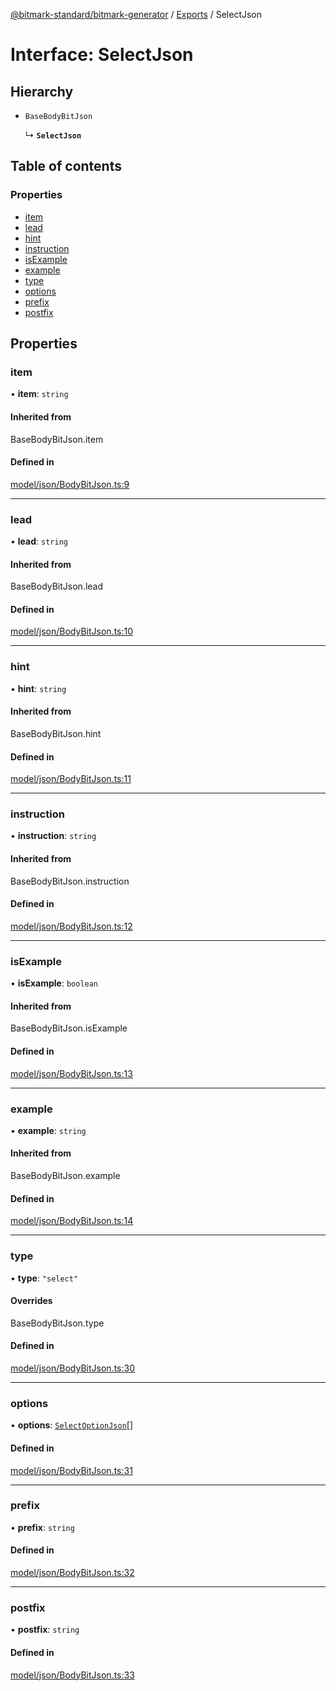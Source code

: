 [@bitmark-standard/bitmark-generator](../API.md) / [Exports](../modules.md) / SelectJson

# Interface: SelectJson

## Hierarchy

- `BaseBodyBitJson`

  ↳ **`SelectJson`**

## Table of contents

### Properties

- [item](SelectJson.md#item)
- [lead](SelectJson.md#lead)
- [hint](SelectJson.md#hint)
- [instruction](SelectJson.md#instruction)
- [isExample](SelectJson.md#isExample)
- [example](SelectJson.md#example)
- [type](SelectJson.md#type)
- [options](SelectJson.md#options)
- [prefix](SelectJson.md#prefix)
- [postfix](SelectJson.md#postfix)

## Properties

### item

• **item**: `string`

#### Inherited from

BaseBodyBitJson.item

#### Defined in

[model/json/BodyBitJson.ts:9](https://github.com/getMoreBrain/bitmark-generator/blob/de39d9c/src/model/json/BodyBitJson.ts#L9)

___

### lead

• **lead**: `string`

#### Inherited from

BaseBodyBitJson.lead

#### Defined in

[model/json/BodyBitJson.ts:10](https://github.com/getMoreBrain/bitmark-generator/blob/de39d9c/src/model/json/BodyBitJson.ts#L10)

___

### hint

• **hint**: `string`

#### Inherited from

BaseBodyBitJson.hint

#### Defined in

[model/json/BodyBitJson.ts:11](https://github.com/getMoreBrain/bitmark-generator/blob/de39d9c/src/model/json/BodyBitJson.ts#L11)

___

### instruction

• **instruction**: `string`

#### Inherited from

BaseBodyBitJson.instruction

#### Defined in

[model/json/BodyBitJson.ts:12](https://github.com/getMoreBrain/bitmark-generator/blob/de39d9c/src/model/json/BodyBitJson.ts#L12)

___

### isExample

• **isExample**: `boolean`

#### Inherited from

BaseBodyBitJson.isExample

#### Defined in

[model/json/BodyBitJson.ts:13](https://github.com/getMoreBrain/bitmark-generator/blob/de39d9c/src/model/json/BodyBitJson.ts#L13)

___

### example

• **example**: `string`

#### Inherited from

BaseBodyBitJson.example

#### Defined in

[model/json/BodyBitJson.ts:14](https://github.com/getMoreBrain/bitmark-generator/blob/de39d9c/src/model/json/BodyBitJson.ts#L14)

___

### type

• **type**: ``"select"``

#### Overrides

BaseBodyBitJson.type

#### Defined in

[model/json/BodyBitJson.ts:30](https://github.com/getMoreBrain/bitmark-generator/blob/de39d9c/src/model/json/BodyBitJson.ts#L30)

___

### options

• **options**: [`SelectOptionJson`](SelectOptionJson.md)[]

#### Defined in

[model/json/BodyBitJson.ts:31](https://github.com/getMoreBrain/bitmark-generator/blob/de39d9c/src/model/json/BodyBitJson.ts#L31)

___

### prefix

• **prefix**: `string`

#### Defined in

[model/json/BodyBitJson.ts:32](https://github.com/getMoreBrain/bitmark-generator/blob/de39d9c/src/model/json/BodyBitJson.ts#L32)

___

### postfix

• **postfix**: `string`

#### Defined in

[model/json/BodyBitJson.ts:33](https://github.com/getMoreBrain/bitmark-generator/blob/de39d9c/src/model/json/BodyBitJson.ts#L33)
